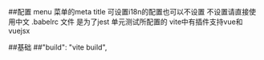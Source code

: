##配置
menu 菜单的meta title 可设置i18n的配置也可以不设置
不设置请直接使用中文
.babelrc 文件 是为了jest 单元测试所配置的 vite中有插件支持vue和vuejsx

##基础
##"build": "vite build",